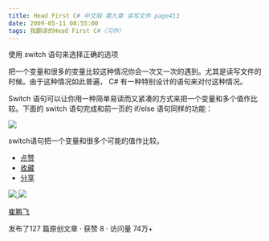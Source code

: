 ```yaml
---
title: Head First C# 中文版 第九章 读写文件 page413
date: 2009-05-11 08:55:00
tags: 我翻译的Head First C#（习作）
---
```

使用  switch  语句来选择正确的选项

  

把一个变量和很多的变量比较这种情况你会一次又一次的遇到。尤其是读写文件的时候。由于这种情况如此普遍，  C#  有一种特别设计的语句来对付这种情况。

  

Switch  语句可以让你用一种简单易读而又紧凑的方式来把一个变量和多个值作比较。下面的  switch  语句完成和前一页的  if/else
语句同样的功能：

  

![](https://p-blog.csdn.net/images/p_blog_csdn_net/cuipengfei1/EntryImages/20090511/2009-05-11_08-43-09.jpg)

switch语句把一个变量和很多个可能的值作比较。

  * [ 点赞  ](javascript:;)
  * [ 收藏  ](javascript:;)
  * [ 分享 ](javascript:;)

[ ![](https://profile.csdnimg.cn/5/2/5/3_cuipengfei1)
![](https://g.csdnimg.cn/static/user-reg-year/1x/11.png)
](https://blog.csdn.net/cuipengfei1)

[ 崔鹏飞 ](https://blog.csdn.net/cuipengfei1)

发布了127 篇原创文章  ·  获赞 8  ·  访问量 74万+

